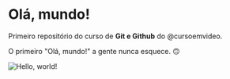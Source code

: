 # Olá, mundo!
Primeiro repositório do curso de **Git e Github** do @cursoemvideo.

O primeiro "Olá, mundo!" a gente nunca esquece. :upside_down_face:
 
 ![Hello, world!](https://mir-s3-cdn-cf.behance.net/project_modules/disp/5b48a118817409.562cfd15e70a3.png)
